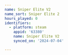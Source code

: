 ```yaml
---
name: Sniper Elite V2
name_sort: Sniper Elite 2
hours_played: 0
identifiers:
  - platform: steam
    appid: '63380'
    name: Sniper Elite V2
    synced_on: '2024-07-04'

---
```

